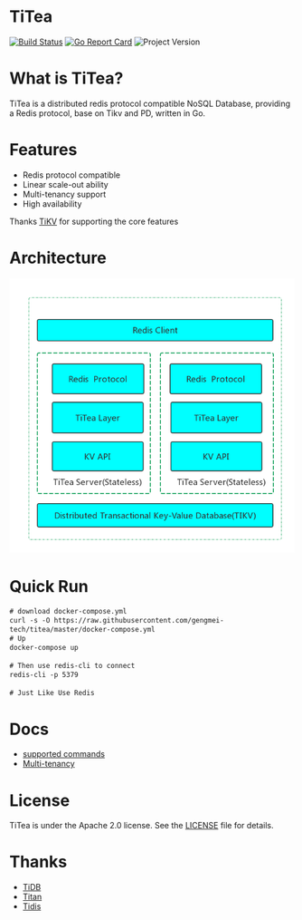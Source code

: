 # TiTea


[![Build Status](https://travis-ci.com/gengmei-tech/titea.svg?branch=master)](https://travis-ci.com/gengmei-tech/titea)
[![Go Report Card](https://goreportcard.com/badge/github.com/gengmei-tech/titea)](https://goreportcard.com/report/github.com/gengmei-tech/titea)
![Project Version](https://img.shields.io/badge/version-1.0.0-brightgreen.svg)



# What is TiTea?
TiTea is a distributed redis protocol compatible NoSQL Database, providing a Redis protocol,  base on Tikv and PD, written in Go.


# Features
- Redis protocol compatible
- Linear scale-out ability
- Multi-tenancy support
- High availability

Thanks [TiKV](https://github.com/tikv/tikv) for supporting the core features


# Architecture

![architecture](./docs/images/titea.png)


# Quick Run

```
# download docker-compose.yml
curl -s -O https://raw.githubusercontent.com/gengmei-tech/titea/master/docker-compose.yml
# Up
docker-compose up

# Then use redis-cli to connect
redis-cli -p 5379

# Just Like Use Redis
```

# Docs

- [supported commands](./docs/commands.md)
- [Multi-tenancy](./docs/namespace.md)


# License
TiTea is under the Apache 2.0 license. See the [LICENSE](./LICENSE) file for details.


# Thanks
- [TiDB](https://github.com/pingcap/tidb) 
- [Titan](https://github.com/meitu/titan)
- [Tidis](https://github.com/yongman/tidis)


